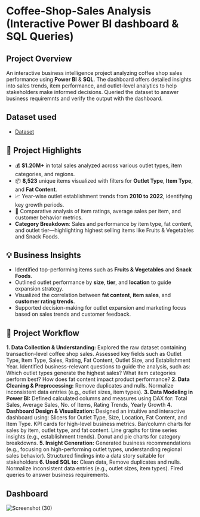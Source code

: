 # Coffee-Shop-Sales Analysis (Interactive Power BI dashboard & SQL Queries)
## Project Overview
An interactive business intelligence project analyzing coffee shop sales performance using **Power BI** & **SQL**. The dashboard offers detailed insights into sales trends, item performance, and outlet-level analytics to help stakeholders make informed decisions. Queried the dataset to answer business requiremnts and verify the output with the dashboard.

## Dataset used
- <a href="https://github.com/shivanshi89/Coffee-Shop-Sales/blob/main/Coffee%20Shop%20Sales.xlsx">Dataset</a>

## 📌 Project Highlights
- 💰 **$1.20M+** in total sales analyzed across various outlet types, item categories, and regions.
- 📦 **8,523** unique items visualized with filters for **Outlet Type**, **Item Type**, and **Fat Content**.
- 📈 Year-wise outlet establishment trends from **2010 to 2022**, identifying key growth periods.
- 🧾 Comparative analysis of item ratings, average sales per item, and customer behavior metrics.
- **Category Breakdown**: Sales and performance by item type, fat content, and outlet tier—highlighting highest selling items like Fruits & Vegetables and Snack Foods.

## 💡 Business Insights
- Identified top-performing items such as **Fruits & Vegetables** and **Snack Foods**.
- Outlined outlet performance by **size**, **tier**, and **location** to guide expansion strategy.
- Visualized the correlation between **fat content**, **item sales**, and **customer rating trends**.
- Supported decision-making for outlet expansion and marketing focus based on sales trends and customer feedback.

## 🔧 Project Workflow
**1. Data Collection & Understanding:**
Explored the raw dataset containing transaction-level coffee shop sales.
Assessed key fields such as Outlet Type, Item Type, Sales, Rating, Fat Content, Outlet Size, and Establishment Year.
Identified business-relevant questions to guide the analysis, such as:
Which outlet types generate the highest sales?
What item categories perform best?
How does fat content impact product performance?
**2. Data Cleaning & Preprocessing:**
Remove duplicates and nulls.
Normalize inconsistent data entries (e.g., outlet sizes, item types).
**3. Data Modeling in Power BI:**
Defined calculated columns and measures using DAX for:
Total Sales, Average Sales, No. of Items, Rating Trends, Yearly Growth
**4. Dashboard Design & Visualization:**
Designed an intuitive and interactive dashboard using:
Slicers for Outlet Type, Size, Location, Fat Content, and Item Type.
KPI cards for high-level business metrics.
Bar/column charts for sales by item, outlet type, and fat content.
Line graphs for time series insights (e.g., establishment trends).
Donut and pie charts for category breakdowns.
**5. Insight Generation:**
Generated business recommendations (e.g., focusing on high-performing outlet types, understanding regional sales behavior).
Structured findings into a data story suitable for stakeholders
**6. Used SQL to:**
Clean data, Remove duplicates and nulls.
Normalize inconsistent data entries (e.g., outlet sizes, item types).
Fired queries to answer business requirements.

## Dashboard

![Screenshot (30)](https://github.com/user-attachments/assets/ceaf0fd3-fd02-423b-92b3-8907f15cae54)
